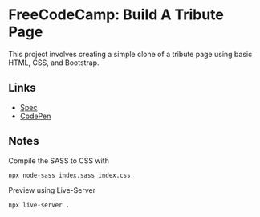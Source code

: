 # FreeCodeCamp: Build A Tribute Page

This project involves creating a simple clone of a tribute page using basic HTML, CSS, and Bootstrap.

## Links 

- [Spec][spec]
- [CodePen][codepen]

## Notes

Compile the SASS to CSS with

```bash
npx node-sass index.sass index.css
```

Preview using Live-Server

```bash
npx live-server .
```

[spec]: https://www.freecodecamp.org/learn/responsive-web-design/responsive-web-design-projects/build-a-tribute-page
[codepen]: https://codepen.io/evanplaice/full/wvayaXz
